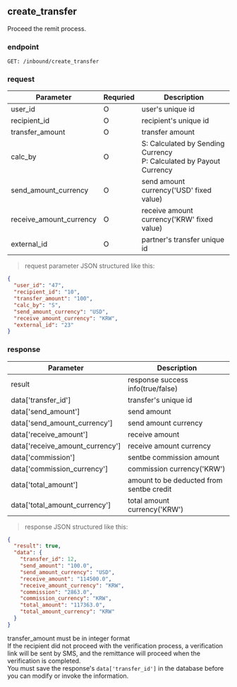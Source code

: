 ## create_transfer

Proceed the remit process.

### endpoint
<code>GET: /inbound/create_transfer</code>

### request
Parameter | Requried | Description
--------- | ------- | -----------
user_id |O| user's unique id
recipient_id |O| recipient's unique id
transfer_amount |O| transfer amount
calc_by |O| S: Calculated by Sending Currency <br/> P: Calculated by Payout Currency
send_amount_currency |O| send amount currency('USD' fixed value)
receive_amount_currency |O| receive amount currency('KRW' fixed value)
external_id |O| partner's transfer unique id

> request parameter JSON structured like this:

```json
{
  "user_id": "47",
  "recipient_id": "10",
  "transfer_amount": "100",
  "calc_by": "S",
  "send_amount_currency": "USD",
  "receive_amount_currency": "KRW",
  "external_id": "23"
}
```

### response
Parameter | Description
--------- | -----------
result | response success info(true/false)
data['transfer_id'] | transfer's unique id
data['send_amount'] | send amount
data['send_amount_currency'] | send amount currency
data['receive_amount'] | receive amount
data['receive_amount_currency'] | receive amount currency
data['commission'] | sentbe commission amount
data['commission_currency'] | commission currency('KRW')
data['total_amount'] | amount to be deducted from sentbe credit
data['total_amount_currency'] | total amount currency('KRW')

> response JSON structured like this:

```json
{
  "result": true,
  "data": {
    "transfer_id": 12,
    "send_amount": "100.0",
    "send_amount_currency": "USD",
    "receive_amount": "114500.0",
    "receive_amount_currency": "KRW",
    "commission": "2863.0",
    "commission_currency": "KRW",
    "total_amount": "117363.0",
    "total_amount_currency": "KRW"
  }
}

```

<aside class="notice">
transfer_amount must be in integer format
</aside>

<aside class="notice">
If the recipient did not proceed with the verification process, a verification link will be sent by SMS, and the remittance will proceed when the verification is completed.
</aside>

<aside class="warning">
You must save the response's <code>data['transfer_id']</code> in the database before you can modify or invoke the information.
</aside>

